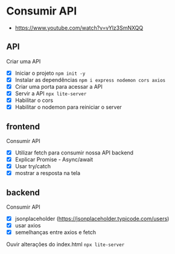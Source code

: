 # Consumir API
- https://www.youtube.com/watch?v=vYlz3SmNXQQ

## API

Criar uma API
- [x] Iniciar o projeto `npm init -y`
- [x] Instalar as dependências `npm i express nodemon cors axios`
- [x] Criar uma porta para acessar a API
- [x] Servir a API `npx lite-server`
- [x] Habilitar o cors
- [x] Habilitar o nodemon para reiniciar o server

## frontend

Consumir API
- [x] Utilizar fetch para consumir nossa API backend
- [x] Explicar Promise - Async/await
- [x] Usar try/catch
- [x] mostrar a resposta na tela

## backend

Consumir API
- [x] jsonplaceholder (https://jsonplaceholder.typicode.com/users)
- [x] usar axios
- [x] semelhanças entre axios e fetch

Ouvir alterações do index.html
`npx lite-server`
